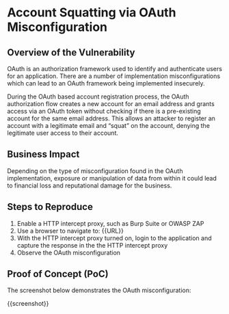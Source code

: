 # Account Squatting via OAuth Misconfiguration

## Overview of the Vulnerability

OAuth is an authorization framework used to identify and authenticate users for an application. There are a number of implementation misconfigurations which can lead to an OAuth framework being implemented insecurely.

During the OAuth based account registration process, the OAuth authorization flow creates a new account for an email address and grants access via an OAuth token without checking if there is a pre-existing account for the same email address. This allows an attacker to register an account with a legitimate email and “squat” on the account, denying the legitimate user access to their account.

## Business Impact

Depending on the type of misconfiguration found in the OAuth implementation, exposure or manipulation of data from within it could lead to financial loss and reputational damage for the business.

## Steps to Reproduce

1. Enable a HTTP intercept proxy, such as Burp Suite or OWASP ZAP
1. Use a browser to navigate to: {{URL}}
1. With the HTTP intercept proxy turned on, login to the application and capture the response in the the HTTP intercept proxy
1. Observe the OAuth misconfiguration

## Proof of Concept (PoC)

The screenshot below demonstrates the OAuth misconfiguration:

{{screenshot}}
